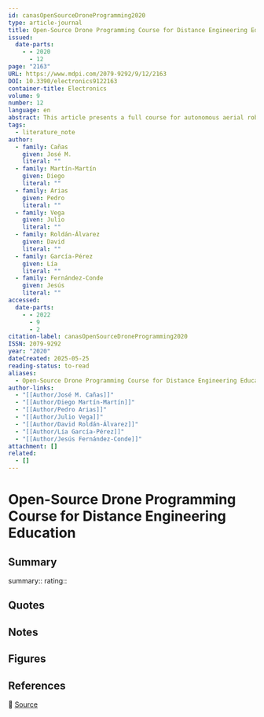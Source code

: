 ```yaml
---
id: canasOpenSourceDroneProgramming2020
type: article-journal
title: Open-Source Drone Programming Course for Distance Engineering Education
issued:
  date-parts:
    - - 2020
      - 12
page: "2163"
URL: https://www.mdpi.com/2079-9292/9/12/2163
DOI: 10.3390/electronics9122163
container-title: Electronics
volume: 9
number: 12
language: en
abstract: This article presents a full course for autonomous aerial robotics inside the RoboticsAcademy framework. This “drone programming” course is open-access and ready-to-use for any teacher/student to teach/learn drone programming with it for free. The students may program diverse drones on their computers without a physical presence in this course. Unmanned aerial vehicles (UAV) applications are essentially practical, as their intelligence resides in the software part. Therefore, the proposed course emphasizes drone programming through practical learning. It comprises a collection of exercises resembling drone applications in real life, such as following a road, visual landing, and people search and rescue, including their corresponding background theory. The course has been successfully taught for five years to students from several university engineering degrees. Some exercises from the course have also been validated in three aerial robotics competitions, including an international one. RoboticsAcademy is also briefly presented in the paper. It is an open framework for distance robotics learning in engineering degrees. It has been designed as a practical complement to the typical online videos of massive open online courses (MOOCs). Its educational contents are built upon robot operating system (ROS) middleware (de facto standard in robot programming), the powerful 3D Gazebo simulator, and the widely used Python programming language. Additionally, RoboticsAcademy is a suitable tool for gamified learning and online robotics competitions, as it includes several competitive exercises and automatic assessment tools.
tags:
  - literature_note
author:
  - family: Cañas
    given: José M.
    literal: ""
  - family: Martín-Martín
    given: Diego
    literal: ""
  - family: Arias
    given: Pedro
    literal: ""
  - family: Vega
    given: Julio
    literal: ""
  - family: Roldán-Álvarez
    given: David
    literal: ""
  - family: García-Pérez
    given: Lía
    literal: ""
  - family: Fernández-Conde
    given: Jesús
    literal: ""
accessed:
  date-parts:
    - - 2022
      - 9
      - 2
citation-label: canasOpenSourceDroneProgramming2020
ISSN: 2079-9292
year: "2020"
dateCreated: 2025-05-25
reading-status: to-read
aliases:
  - Open-Source Drone Programming Course for Distance Engineering Education
author-links:
  - "[[Author/José M. Cañas]]"
  - "[[Author/Diego Martín-Martín]]"
  - "[[Author/Pedro Arias]]"
  - "[[Author/Julio Vega]]"
  - "[[Author/David Roldán-Álvarez]]"
  - "[[Author/Lía García-Pérez]]"
  - "[[Author/Jesús Fernández-Conde]]"
attachment: []
related:
  - []
---
```


# Open-Source Drone Programming Course for Distance Engineering Education

## Summary
summary::
rating::

## Quotes

## Notes

## Figures

## References

🔗 [Source](https://www.mdpi.com/2079-9292/9/12/2163)

